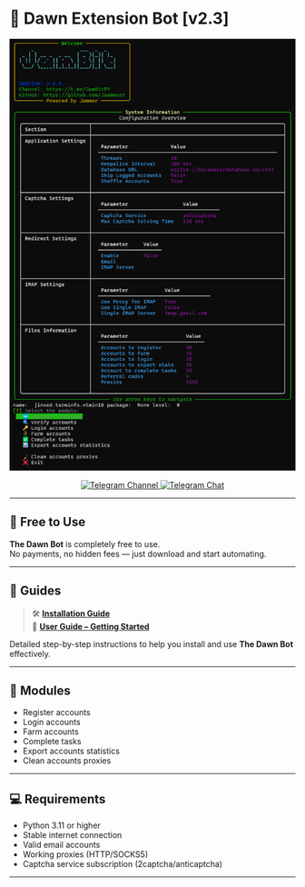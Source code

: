 # 🌅 Dawn Extension Bot [v2.3]

<div align="center">
  <img src="./console/images/console.png" alt="Dawn Extension Bot Console" width="600"/>
  
  <p align="center">
    <a href="https://t.me/JamBitPY">
      <img src="https://img.shields.io/badge/Telegram-Channel-blue?style=for-the-badge&logo=telegram" alt="Telegram Channel">
    </a>
    <a href="https://t.me/+-4HDHSdBgiYxNGRi">
      <img src="https://img.shields.io/badge/Telegram-Chat-blue?style=for-the-badge&logo=telegram" alt="Telegram Chat">
    </a>
  </p>
</div>

---

## 💸 Free to Use

**The Dawn Bot** is completely free to use.  
No payments, no hidden fees — just download and start automating.

---

## 📘 Guides

> 🛠 **[Installation Guide](https://jammers-organization.gitbook.io/jambit/depin/the-dawn/installation)**  
> 📖 **[User Guide – Getting Started](https://jammers-organization.gitbook.io/jambit/depin/the-dawn/user-guide-getting-started)**

Detailed step-by-step instructions to help you install and use **The Dawn Bot** effectively.



---

## 🧩 Modules

- Register accounts  
- Login accounts  
- Farm accounts  
- Complete tasks 
- Export accounts statistics  
- Clean accounts proxies

---

## 💻 Requirements

- Python 3.11 or higher
- Stable internet connection
- Valid email accounts
- Working proxies (HTTP/SOCKS5)
- Captcha service subscription (2captcha/anticaptcha)

---
